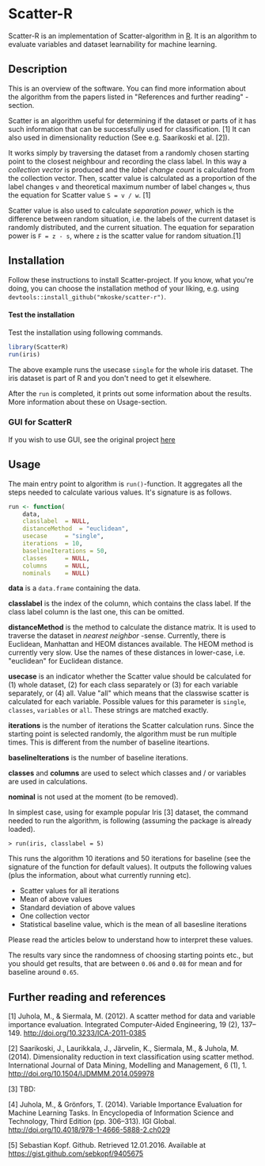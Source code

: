 # Scatter-R

Scatter-R is an implementation of Scatter-algorithm in [R](https://r-project.org). It is an algorithm to evaluate variables and dataset learnability for machine learning.

## Description

This is an overview of the software. You can find more information about the algorithm from the papers listed in "References and further reading" -section.

Scatter is an algorithm useful for determining if the dataset or parts of it has such information that can be successfully used for classification. [1] It can also used in dimensionality reduction (See e.g. Saarikoski et al. [2]).

It works simply by traversing the dataset from a randomly chosen starting point to the closest neighbour and recording the class label. In this way a *collection vector* is produced and the *label change count* is calculated from the collection vector. Then, scatter value is calculated as a proportion of the label changes `v` and theoretical maximum number of label changes `w`, thus the equation for Scatter value `S = v / w`. [1]

Scatter value is also used to calculate *separation power*, which is the difference between random situation, i.e. the labels of the current dataset is randomly distributed, and the current situation. The equation for separation power is `F = z - s`, where `z` is the scatter value for random situation.[1]

## Installation

Follow these instructions to install Scatter-project. If you know, what you're doing, you can choose the installation method of your liking, e.g. using `devtools::install_github("mkoske/scatter-r")`.

#### Test the installation

Test the installation using following commands.

```R
library(ScatterR)
run(iris)
```

The above example runs the usecase `single` for the whole iris dataset. The iris dataset is part of R and you don't need to get it elsewhere.

After the `run` is completed, it prints out some information about the results. More information about these on Usage-section.

### GUI for ScatterR

If you wish to use GUI, see the original project [here](https://github.com/Tommytronic/Scatter-R)

## Usage

The main entry point to algorithm is `run()`-function. It aggregates all the steps needed to calculate various values. It's signature is as follows.

```R
run <- function(
    data,
    classlabel  = NULL,
    distanceMethod  = "euclidean",
    usecase     = "single",
    iterations  = 10,
    baselineIterations = 50,
    classes     = NULL,
    columns     = NULL,
    nominals    = NULL)
```

**data** is a `data.frame` containing the data.

**classlabel** is the index of the column, which contains the class label. If the class label column is the last one, this can be omitted.

**distanceMethod** is the method to calculate the distance matrix. It is used to traverse the dataset in *nearest neighbor* -sense. Currently, there is Euclidean, Manhattan and HEOM distances available. The HEOM method is currently very slow. Use the names of these distances in lower-case, i.e. "euclidean" for Euclidean distance.

**usecase** is an indicator whether the Scatter value should be calculated for (1) whole dataset, (2) for each class separately or (3) for each variable separately, or (4) all. Value "all" which means that the classwise scatter is calculated for each variable. Possible values for this parameter is `single`, `classes`, `variables` or `all`. These strings are matched exactly.

**iterations** is the number of iterations the Scatter calculation runs. Since the starting point is selected randomly, the algorithm must be run multiple times. This is different from the number of baseline iteartions.

**baselineIterations** is the number of baseline iterations.

**classes** and **columns** are used to select which classes and / or variables are used in calculations.

**nominal** is not used at the moment (to be removed).

In simplest case, using for example popular Iris [3] dataset, the command needed to run the algorithm, is following (assuming the package is already loaded).

```
> run(iris, classlabel = 5)
```

This runs the algorithm 10 iterations and 50 iterations for baseline (see the signature of the function for default values). It outputs the following values (plus the information, about what currently running etc).

- Scatter values for all iterations
- Mean of above values
- Standard deviation of above values
- One collection vector
- Statistical baseline value, which is the mean of all basesline iterations

Please read the articles below to understand how to interpret these values.

The results vary since the randomness of choosing starting points etc., but you should get results, that are between `0.06` and `0.08` for mean and for baseline around `0.65`.

## Further reading and references

[1] Juhola, M., & Siermala, M. (2012). A scatter method for data and variable importance evaluation. Integrated Computer-Aided Engineering, 19 (2), 137–149. http://doi.org/10.3233/ICA-2011-0385

[2] Saarikoski, J., Laurikkala, J., Järvelin, K., Siermala, M., & Juhola, M. (2014). Dimensionality reduction in text classification using scatter method. International Journal of Data Mining, Modelling and Management, 6 (1), 1. http://doi.org/10.1504/IJDMMM.2014.059978

[3] TBD:

[4] Juhola, M., & Grönfors, T. (2014). Variable Importance Evaluation for Machine Learning Tasks. In Encyclopedia of Information Science and Technology, Third Edition (pp. 306–313). IGI Global. http://doi.org/10.4018/978-1-4666-5888-2.ch029

[5] Sebastian Kopf. Github. Retrieved 12.01.2016. Available at https://gist.github.com/sebkopf/9405675

